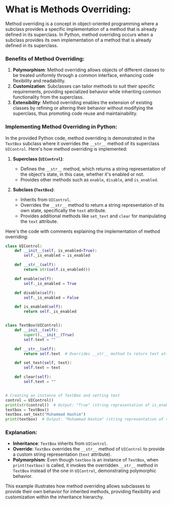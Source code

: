 # What is Methods Overriding:
Method overriding is a concept in object-oriented programming where a subclass provides a specific implementation of a method that is already defined in its superclass. In Python, method overriding occurs when a subclass provides its own implementation of a method that is already defined in its superclass. 

### Benefits of Method Overriding:
1. **Polymorphism**: Method overriding allows objects of different classes to be treated uniformly through a common interface, enhancing code flexibility and readability.
2. **Customization**: Subclasses can tailor methods to suit their specific requirements, providing specialized behavior while inheriting common functionality from the superclass.
3. **Extensibility**: Method overriding enables the extension of existing classes by refining or altering their behavior without modifying the superclass, thus promoting code reuse and maintainability.

### Implementing Method Overriding in Python:

In the provided Python code, method overriding is demonstrated in the `TextBox` subclass where it overrides the `__str__` method of its superclass `UIControl`. Here's how method overriding is implemented:

1. **Superclass (`UIControl`)**:
   - Defines the `__str__` method, which returns a string representation of the object's state, in this case, whether it's enabled or not.
   - Provides other methods such as `enable`, `disable`, and `is_enabled`.

2. **Subclass (`TextBox`)**:
   - Inherits from `UIControl`.
   - Overrides the `__str__` method to return a string representation of its own state, specifically the `text` attribute.
   - Provides additional methods like `set_text` and `clear` for manipulating the `text` attribute.

Here's the code with comments explaining the implementation of method overriding:

```python
class UIControl:
    def __init__(self, is_enabled=True):
        self._is_enabled = is_enabled

    def __str__(self):
        return str(self.is_enabled())

    def enable(self):
        self._is_enabled = True

    def disable(self):
        self._is_enabled = False

    def is_enabled(self):
        return self._is_enabled


class TextBox(UIControl):
    def __init__(self):
        super().__init__(True)
        self.text = ""

    def __str__(self):
        return self.text  # Overrides __str__ method to return text attribute

    def set_text(self, text):
        self.text = text

    def clear(self):
        self.text = ""


# Creating an instance of TextBox and setting text
control = UIControl()
print(str(control))  # Output: "True" (string representation of is_enabled status)
textbox = TextBox()
textbox.set_text("Muhammad Hashim")
print(textbox)  # Output: "Muhammad Hashim" (string representation of textbox's text)
```

### Explanation:
- **Inheritance**: `TextBox` inherits from `UIControl`.
- **Override**: `TextBox` overrides the `__str__` method of `UIControl` to provide a custom string representation (`text` attribute).
- **Polymorphism**: Even though `textbox` is an instance of `TextBox`, when `print(textbox)` is called, it invokes the overridden `__str__` method in `TextBox` instead of the one in `UIControl`, demonstrating polymorphic behavior.

This example illustrates how method overriding allows subclasses to provide their own behavior for inherited methods, providing flexibility and customization within the inheritance hierarchy.